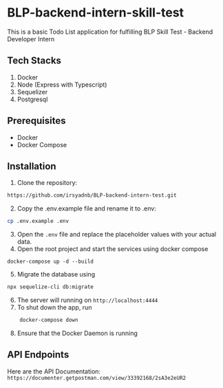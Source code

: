 # BLP-backend-intern-skill-test

This is a basic Todo List application for fulfilling BLP Skill Test - Backend Developer Intern

## Tech Stacks
1. Docker
2. Node (Express with Typescript)
3. Sequelizer
4. Postgresql

## Prerequisites
* Docker
* Docker Compose

## Installation
1. Clone the repository:
```bash
https://github.com/irsyadnb/BLP-backend-intern-test.git
```
2. Copy the .env.example file and rename it to .env:
```bash
cp .env.example .env
```
3. Open the `.env` file and replace the placeholder values with your actual data.
4. Open the root project and start the services using docker compose
```docker
docker-compose up -d --build 
```
5. Migrate the database using
```bash
npx sequelize-cli db:migrate 
```
6. The server will running on `http://localhost:4444`
7. To shut down the app, run
```bash
    docker-compose down
```
8. Ensure that the Docker Daemon is running

## API Endpoints
Here are the API Documentation:
```https://documenter.getpostman.com/view/33392168/2sA3e2eUR2```